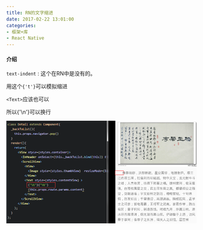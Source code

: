 ```yaml
---
title: RN的文字缩进
date: 2017-02-22 13:01:00
categories:
- 框架+库
- React Native
---
```



#### 介绍

`text-indent` : 这个在RN中是没有的。

用这个`{'t'}`可以模拟缩进

<!--more-->

`<Text>`应该也可以

所以{'\n'}可以换行


![](/assets/rn/3.png)
